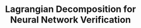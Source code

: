 ---
title: "Lagrangian Decomposition for Neural Network Verification"
year: 2020
pdf_url: "https://arxiv.org/pdf/2002.10410.pdf"
category: "vision"
author_list: "Rudy Bunel, Alessandro De Palma, Alban Desmaison, Krishnamurthy Dvijotham, Pushmeet Kohli, Philip H.S. Torr, M Pawan Kumar"
grant: ""
pub_in: "Conference on Uncertainty in Artificial Intelligence 2020"
---